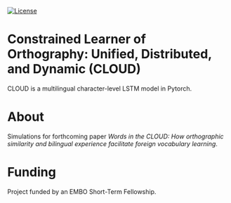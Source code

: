 
[![License](https://img.shields.io/badge/License-Apache%202.0-blue.svg)](https://opensource.org/licenses/Apache-2.0)

# Constrained Learner of Orthography: Unified, Distributed, and Dynamic (CLOUD)
CLOUD is a multilingual character-level LSTM model in Pytorch.

# About
Simulations for forthcoming paper *Words in the CLOUD: How orthographic similarity and bilingual experience facilitate foreign vocabulary learning*. 

# Funding
Project funded by an EMBO Short-Term Fellowship.